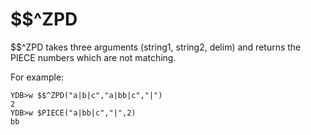 # $$^ZPD

$$^ZPD takes three arguments (string1, string2, delim) and returns the PIECE numbers which are not matching.

For example:

```
YDB>w $$^ZPD("a|b|c","a|bb|c","|")
2
YDB>w $PIECE("a|bb|c","|",2)
bb
```
